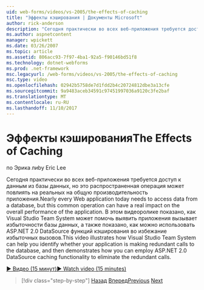 ```yaml
---
uid: web-forms/videos/vs-2005/the-effects-of-caching
title: "Эффекты кэширования | Документы Microsoft"
author: rick-anderson
description: "Сегодня практически во всех веб-приложения требуется доступ к данным из базы данных, но это распространенная операция может повлиять на реальных на общую производительность..."
ms.author: aspnetcontent
manager: wpickett
ms.date: 03/26/2007
ms.topic: article
ms.assetid: 806acc93-7f97-4ba1-92a5-f90146bd51f8
ms.technology: dotnet-webforms
ms.prod: .net-framework
msc.legacyurl: /web-forms/videos/vs-2005/the-effects-of-caching
msc.type: video
ms.openlocfilehash: 02942b5758de7d1fdd2b4c20724812dbe3a13cfe
ms.sourcegitcommit: 9a9483aceb34591c97451997036a9120c3fe2baf
ms.translationtype: MT
ms.contentlocale: ru-RU
ms.lasthandoff: 11/10/2017
---
```

<a name="the-effects-of-caching"></a><span data-ttu-id="8b24d-103">Эффекты кэширования</span><span class="sxs-lookup"><span data-stu-id="8b24d-103">The Effects of Caching</span></span>
====================
<span data-ttu-id="8b24d-104">по Эрика ли</span><span class="sxs-lookup"><span data-stu-id="8b24d-104">by Eric Lee</span></span>

<span data-ttu-id="8b24d-105">Сегодня практически во всех веб-приложения требуется доступ к данным из базы данных, но это распространенная операция может повлиять на реальных на общую производительность приложения.</span><span class="sxs-lookup"><span data-stu-id="8b24d-105">Nearly every Web application today needs to access data from a database, but this common operation can have a real impact on the overall performance of the application.</span></span> <span data-ttu-id="8b24d-106">В этом видеоролике показано, как Visual Studio Team System может помочь выявить приложения вызывает избыточности базы данных, а также показано, как можно использовать ASP.NET 2.0 DataSource функций кэширования во избежание избыточных вызовов.</span><span class="sxs-lookup"><span data-stu-id="8b24d-106">This video illustrates how Visual Studio Team System can help you identify whether your application is making redundant calls to the database, and then demonstrates how you can employ ASP.NET 2.0 DataSource caching functionality to eliminate the redundant calls.</span></span>

[<span data-ttu-id="8b24d-107">&#9654; Видео (15 минут)</span><span class="sxs-lookup"><span data-stu-id="8b24d-107">&#9654; Watch video (15 minutes)</span></span>](https://channel9.msdn.com/Blogs/ASP-NET-Site-Videos/the-effects-of-caching)

>[!div class="step-by-step"]
<span data-ttu-id="8b24d-108">[Назад](custom-extraction-rules-and-coded-web-tests.md)
[Вперед](using-the-load-test-agent.md)</span><span class="sxs-lookup"><span data-stu-id="8b24d-108">[Previous](custom-extraction-rules-and-coded-web-tests.md)
[Next](using-the-load-test-agent.md)</span></span>
